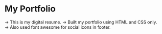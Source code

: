 

# My Portfolio
-> This is my digital resume.
-> Built my portfolio using HTML and CSS only.
-> Also used font awesome for social icons in footer.
